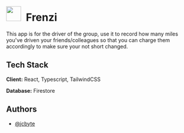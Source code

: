 # <img src="public/favicon.ico" height="40"> &nbsp;Frenzi

This app is for the driver of the group, use it to record how many miles you've driven your friends/colleagues so that you can charge them accordingly to make sure your not short changed.

## Tech Stack

**Client:** React, Typescript, TailwindCSS

**Database:** Firestore

## Authors

- [@jcbyte](https://www.github.com/jcbyte)
